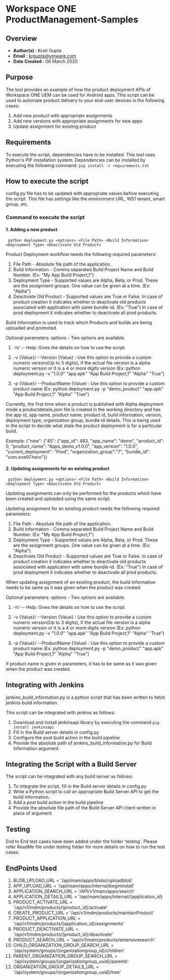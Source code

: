 # **Workspace ONE ProductManagement-Samples**

## **Overview**
* **Author(s)** : Krati Gupta
* **Email** : krgupta@vmware.com
* **Date Created** : 06 March 2020

## **Purpose**
The tool provides an example of how the product deployment APIs of Workspace ONE UEM can be used for Android apps. This script can be used to automate product delivery to your end-user devices in the following cases:
1. Add new product with appropriate assignments
2. Add new versions with appropriate assignments for new apps
3. Update assignment for existing product

## **Requirements**
To execute the script, dependencies have to be installed.
This tool uses Python's PIP installation system.
Dependencies can be installed by executing the following command:
` pip install -r requirements.txt `

## **How to execute the script**
config.py file has to be updated with appropriate values before executing the script. This file has settings like the environment URL, WS1 tenant, smart group, etc.

### **Command to execute the script**
#### 1. Adding a new product
` python deployment.py <options> <File Path> <Build Information> <Deployment Type> <Deactivate Old Product>`

Product Deployment workflow needs the following required parameters:
1. File Path - Absolute file path of the application.
2. Build Information - Comma separated Build Project Name and Build Number. (Ex: "My App Build Project,1")
3. Deployment Type - Supported values are Alpha, Beta, or Prod. These are the assignment groups. One value can be given at a time. (Ex: "Alpha")
4. Deactivate Old Product - Supported values are True or False. 
                            In case of product creation it indicates whether to deactivate old products associated with application with same bundle-id. (Ex: "True")
                            In case of prod deployment it indicates whether to deactivate all prod products.

Build Information is used to track which Products and builds are being uploaded and promoted.

Optional parameters:
options - Two options are available.
1. -h/ -- Help: Gives the details on how to use the script.

2. -v {Value}/ --Version {Value} : Use this option to provide a custom numeric version(Up to 3 digits), if the actual file version is a alpha numeric version or it is a 4 or more digits version (Ex: python deployment.py -v "1.0.0" "app.apk" "App Build Project,1" "Alpha" "True")

3. -p {Value}/ --ProductName {Value} : Use this option to provide a custom product name (Ex: python deployment.py -p "demo_product" "app.apk" "App Build Project,1" "Alpha" "True")

Currently, the first time when a product is published with Alpha deployment mode a productdetails.json file is created in the working directory and has the app id, app name, product name, product id, build information, version, deployment type, organization group, bundle id details.
This is being used in the script to decide what state the product deployment is for a particular build.

Example: {"new": {"45": {"app_id": 483, "app_name": "demo", "product_id": 0, "product_name": "Apps_demo_v1.0.0", "app_version": "1.0.0", "current_deployment": "Prod", "organization_group":"7", "bundle_id": "com.one97.hero"}}

#### 2. Updating assignments for an existing product
`` python deployment.py <options> <File Path> <Build Information> <Deployment Type> <Deactivate Old Product>``

Updating assignments can only be performed for the products which have been created and uploaded using the same script.

Updating assignment for an existing product needs the following required parameters:
1. File Path - Absolute file path of the application.
2. Build Information - Comma separated Build Project Name and Build Number. (Ex: "My App Build Project,1")
3. Deployment Type - Supported values are Alpha, Beta, or Prod. These are the assignment groups. One value can be given at a time. (Ex: "Alpha")
4. Deactivate Old Product - Supported values are True or False. 
                            In case of product creation it indicates whether to deactivate old products associated with application with same bundle-id. (Ex: "True")
                            In case of prod deployment it indicates whether to deactivate all prod products.
                            
When updating assignment of an existing product, the build information needs to be same as it was given when the product was created. 

Optional parameters:
options - Two options are available.
1. -h/ -- Help: Gives the details on how to use the script.

2. -v {Value}/ --Version {Value} : Use this option to provide a custom numeric version(Up to 3 digits), if the actual file version is a alpha numeric version or it is a 4 or more digits version (Ex: python deployment.py -v "1.0.0" "app.apk" "App Build Project,1" "Alpha" "True")

3. -p {Value}/ --ProductName {Value} : Use this option to provide a custom product name (Ex: python deployment.py -p "demo_product" "app.apk" "App Build Project,1" "Alpha" "True")

If product name is given in parameters, it has to be same as it was given when the product was created.


## **Integrating with Jenkins**
jenkins_build_information.py is a python script that has been written to fetch jenkins build information.

This script can be integrated with jenkins as follows:
1. Download and install jenkinsapi library by executing the command 
`pip install jenkinsapi`
2. Fill in the Build server details in config.py
3. Configure the post build action in the build pipeline
4. Provide the absolute path of jenkins_build_information.py for Build Information argument.

## **Integrating the Script with a Build Server**
The script can be integrated with any build server as follows:
1. To integrate the script, fill in the Build server details in config.py
2. Write a Python script to call an appropriate Build Server API to get the build information.
3. Add a post build action in the build pipeline
4. Provide the absolute file path of the Build Server API client written in place of <Build Information> argument.


## **Testing**
End to End test cases have been added under the folder 'testing'. Please refer ReadMe file under testing folder for more details on how to run the test cases.

## **EndPoints Used**
1. BLOB_UPLOAD_URL = '/api/mam/apps/blobs/uploadblob'
2. APP_UPLOAD_URL = '/api/mam/apps/internal/begininstall'
3. APPLICATION_SEARCH_URL = '/API/v1/mam/apps/search'
4. APPLICATION_DETAILS_URL = '/api/mam/apps/internal/{application_id}
5. PRODUCT_ACTIVATE_URL = '/api/v1/mdm/products/{product_id}/activate'
6. CREATE_PRODUCT_URL = '/api/v1/mdm/products/maintainProduct'
7. PRODUCT_APPLICATION_URL = '/api/v1/mdm/products/{application_id}/assignments'
8. PRODUCT_DEACTIVATE_URL = '/api/v1/mdm/products/{product_id}/deactivate'
9. PRODUCT_SEARCH_URL = '/api/v1/mdm/products/extensivesearch'
10. CHILD_ORGANIZATION_GROUP_SEARCH_URL = '/api/system/groups/{organizationgroup_id}/children'
11. PARENT_ORGANIZATION_GROUP_SEARCH_URL = '/api/system/groups/{organizationgroup_uuid}/parents'
12. ORGANIZATION_GROUP_DETAILS_URL = '/api/system/groups/{organizationgroup_uuid}/tree'